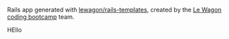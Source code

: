 Rails app generated with [lewagon/rails-templates](https://github.com/lewagon/rails-templates), created by the [Le Wagon coding bootcamp](https://www.lewagon.com) team.

HEllo
